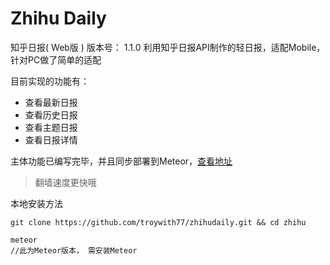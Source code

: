 # Zhihu Daily
知乎日报( Web版 )
版本号： 1.1.0
利用知乎日报API制作的轻日报，适配Mobile，针对PC做了简单的适配

目前实现的功能有：
- 查看最新日报
- 查看历史日报
- 查看主题日报
- 查看日报详情

主体功能已编写完毕，并且同步部署到Meteor，[查看地址](http://zhihu.meteor.com)

> 翻墙速度更快哦

本地安装方法
```
git clone https://github.com/troywith77/zhihudaily.git && cd zhihu

meteor
//此为Meteor版本， 需安装Meteor
```
